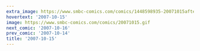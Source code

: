 ```yaml
---
extra_image: https://www.smbc-comics.com/comics/1448598935-20071015after.png
hovertext: '2007-10-15'
image: https://www.smbc-comics.com/comics/20071015.gif
next_comic: '2007-10-16'
prev_comic: '2007-10-14'
title: '2007-10-15'
---
```


